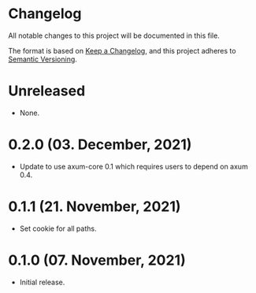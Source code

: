 # Changelog

All notable changes to this project will be documented in this file.

The format is based on [Keep a Changelog](https://keepachangelog.com/en/1.0.0/),
and this project adheres to [Semantic Versioning](https://semver.org/spec/v2.0.0.html).

# Unreleased

- None.

# 0.2.0 (03. December, 2021)

- Update to use axum-core 0.1 which requires users to depend on axum 0.4.

# 0.1.1 (21. November, 2021)

- Set cookie for all paths.

# 0.1.0 (07. November, 2021)

- Initial release.
